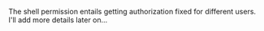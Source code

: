 The shell permission entails getting authorization fixed for different users.
I'll add more details later on...
